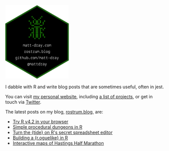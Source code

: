 <img src="https://raw.githubusercontent.com/matt-dray/stickers/master/output/business_hex.png" width=200>

I dabble with R and write blog posts that are sometimes useful, often in jest.

You can visit [my personal website](https://www.matt-dray.com/), including [a list of projects](https://matt-dray.github.io/projects/), or get in touch via [Twitter](https://twitter.com/mattdray).

The latest posts on my blog, [rostrum.blog](https://www.rostrum.blog/), are:

<!-- BLOG-POST-LIST:START -->
- [Try R v4.2 in your browser](https://www.rostrum.blog/2022/06/01/try-r/)
- [Simple procedural dungeons in R](https://www.rostrum.blog/2022/05/01/dungeon/)
- [Turn the {tide} on R&#39;s secret spreadsheet editor](https://www.rostrum.blog/2022/04/27/tide/)
- [Building a {r.oguelike} in R](https://www.rostrum.blog/2022/04/25/r.oguelike-dev/)
- [Interactive maps of Hastings Half Marathon](https://www.rostrum.blog/2022/03/31/hastings-half/)
<!-- BLOG-POST-LIST:END -->
